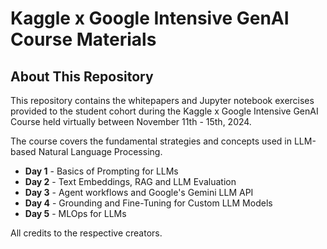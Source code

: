 # Kaggle x Google Intensive GenAI Course Materials

## About This Repository

This repository contains the whitepapers and Jupyter notebook exercises provided
to the student cohort during the Kaggle x Google Intensive GenAI Course
held virtually between November 11th - 15th, 2024.

The course covers the fundamental strategies and concepts used in LLM-based
Natural Language Processing.

- **Day 1** - Basics of Prompting for LLMs
- **Day 2** - Text Embeddings, RAG and LLM Evaluation
- **Day 3** - Agent workflows and Google's Gemini LLM API
- **Day 4** - Grounding and Fine-Tuning for Custom LLM Models
- **Day 5** - MLOps for LLMs

All credits to the respective creators.
